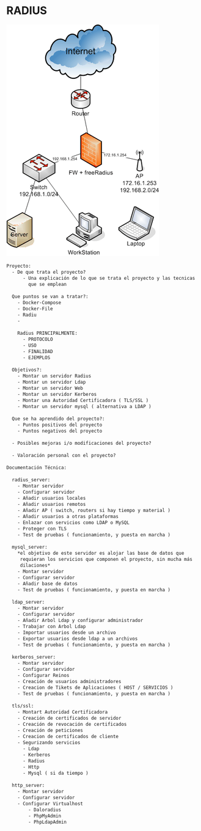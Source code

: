 # RADIUS 
![FREERADCONECTION](/img/wpa-eaptls.gif)

    Proyecto:
      - De que trata el proyecto?
          - Una explicación de lo que se trata el proyecto y las tecnicas
            que se emplean
            
      Que puntos se van a tratar?:
        - Docker-Compose
        - Docker-File
        - Radiu
        -
        
        Radius PRINCIPALMENTE:
          - PROTOCOLO
          - USO
          - FINALIDAD
          - EJEMPLOS
      
      Objetivos?:
        - Montar un servidor Radius
        - Montar un servidor Ldap
        - Montar un servidor Web
        - Montar un servidor Kerberos
        - Montar una Autoridad Certificadora ( TLS/SSL )
        - Montar un servidor mysql ( alternativa a LDAP )
       
      Que se ha aprendido del proyecto?:
        - Puntos positivos del proyecto
        - Puntos negativos del proyecto
      
      - Posibles mejoras i/o modificaciones del proyecto?
      
      - Valoración personal con el proyecto?
    
    Documentación Técnica:  
    
      radius_server:
        - Montar servidor
        - Configurar servidor
        - Añadir usuarios locales
        - Añadir usuarios remotos
        - Añadir AP ( switch, routers si hay tiempo y material )
        - Añadir usuarios a otras plataformas
        - Enlazar con servicios como LDAP o MySQL
        - Proteger con TLS
        - Test de pruebas ( funcionamiento, y puesta en marcha )
        
      mysql_server:
        *el objetivo de este servidor es alojar las base de datos que
         requieran los servicios que componen el proyecto, sin mucha más
         dilaciones*
        - Montar servidor
        - Configurar servidor
        - Añadir base de datos
        - Test de pruebas ( funcionamiento, y puesta en marcha )
      
      ldap_server:
        - Montar servidor
        - Configurar servidor
        - Añadir Arbol Ldap y configurar administrador
        - Trabajar con Arbol Ldap
        - Importar usuarios desde un archivo
        - Exportar usuarios desde ldap a un archivos
        - Test de pruebas ( funcionamiento, y puesta en marcha )
                
      kerberos_server:
        - Montar servidor
        - Configurar servidor
        - Configurar Reinos 
        - Creación de usuarios administradores
        - Creacion de Tikets de Aplicaciones ( HOST / SERVICIOS )
        - Test de pruebas ( funcionamiento, y puesta en marcha )
               
      tls/ssl:
        - Montart Autoridad Certificadora
        - Creación de certificados de servidor 
        - Creación de revocación de certificados
        - Creación de peticiones 
        - Creacion de certificados de cliente
        - Segurizando servicios
          - Ldap
          - Kerberos
          - Radius
          - Http
          - Mysql ( si da tiempo )

      http_server:
        - Montar servidor
        - Configurar servidor
        - Configurar Virtualhost
            - Daloradius
            - PhpMyAdmin
            - PhpLdapAdmin

